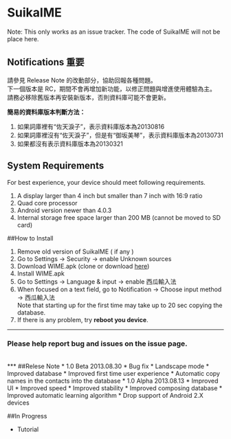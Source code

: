 SuikaIME
========
Note:
This only works as an issue tracker. The code of SuikaIME will not be place here.

## Notifications **重要**
請參見 Release Note 的改動部分，協助回報各種問題。<br>
下一個版本是 RC，期間不會再增加新功能，以修正問題與增進使用體驗為主。<br>
請務必移除舊版本再安裝新版本，否則資料庫可能不會更新。<br>

**簡易的資料庫版本判斷方法：**

1. 如果詞庫裡有“佐天淚子”，表示資料庫版本為20130816
1. 如果詞庫裡沒有“佐天淚子”，但是有“御坂美琴”，表示資料庫版本為20130731
2. 如果都沒有表示資料庫版本為20130321

## System Requirements
For best experience, your device should meet following requirements.   

1. A display larger than 4 inch but smaller than 7 inch with 16:9 ratio
2. Quad core processor
3. Android version newer than 4.0.3
4. Internal storage free space larger than 200 MB (cannot be moved to SD card)

##How to Install
1. Remove old version of SuikaIME ( if any )
1. Go to Settings -> Security -> enable Unknown sources
1. Download WIME.apk (clone or download [here](https://dl.dropboxusercontent.com/u/266760/WIMEalpha.apk))
2. Install WIME.apk
3. Go to Settings -> Language & input -> enable 西瓜輸入法
4. When focused on a text field, go to Notification -> Choose input method -> 西瓜輸入法<br>
Note that starting up for the first time may take up to 20 sec copying the database. 
5. If there is any problem, try **reboot you device**.

***
### Please help report bug and issues on the issue page.
<br>
***
##Relese Note
* 1.0 Beta 2013.08.30
	*	Bug fix
	*	Landscape mode
	*	Improved database
	*	Improved first time user experience
	*	Automatic copy names in the contacts into the database
* 1.0 Alpha 2013.08.13
	*	Improved UI
	*	Improved speed
	*	Improved stability
	*	Improved composing database
	*	Improved automatic learning algorithm
	*	Drop support of Android 2.X devices
	
##In Progress
* Tutorial
